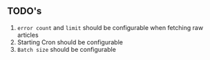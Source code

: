
## TODO's  

1. `error count` and `limit` should be configurable when fetching raw articles
2.  Starting Cron should be configurable  
3.  `Batch size` should be configurable  